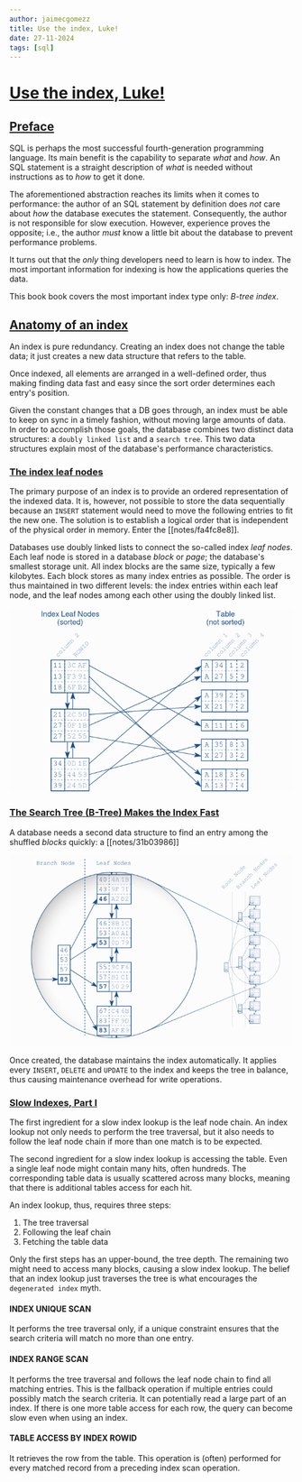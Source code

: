 ```yaml
---
author: jaimecgomezz
title: Use the index, Luke!
date: 27-11-2024
tags: [sql]
---
```


# [Use the index, Luke!](https://use-the-index-luke.com/)

## [Preface](https://use-the-index-luke.com/sql/preface)

SQL is perhaps the most successful fourth-generation programming language. Its main benefit is the capability to separate *what* and  *how*. An SQL statement is a straight description of *what* is needed without instructions as to *how* to get it done.

The aforementioned abstraction reaches its limits when it comes to performance: the author of an SQL statement by definition does _not_ care about *how* the database executes the statement. Consequently, the author is not responsible for slow execution. However, experience proves the opposite; i.e., the author _must_ know a little bit about the database to prevent performance problems.

It turns out that the *only* thing developers need to learn is how to index. The most important information for indexing is how the applications queries the data.

This book book covers the most important index type only: *B-tree index*.

## [Anatomy of an index](https://use-the-index-luke.com/sql/anatomy)

An index is pure redundancy. Creating an index does not change the table data; it just creates a new data structure that refers to the table.

Once indexed, all elements are arranged in a well-defined order, thus making finding data fast and easy since the sort order determines each entry's position.

Given the constant changes that a DB goes through, an index must be able to keep on sync in a timely fashion, without moving large amounts of data. In order to accomplish those goals, the database combines two distinct data structures: a `doubly linked list` and a `search tree`. This two data structures explain most of the database's performance characteristics.

### [The index leaf nodes](https://use-the-index-luke.com/sql/anatomy/the-leaf-nodes)

The primary purpose of an index is to provide an ordered representation of the indexed data. It is, however, not possible to store the data sequentially because an `INSERT` statement would need to move the following entries to fit the new one. The solution is to establish a logical order that is independent of the physical order in memory. Enter the [[notes/fa4fc8e8]].

Databases use doubly linked lists to connect the so-called index _leaf nodes_. Each leaf node is stored in a database _block_ or _page_; the database's smallest storage unit. All index blocks are the same size, typically a few kilobytes. Each block stores as many index entries as possible. The order is thus maintained in two different levels: the index entries within each leaf node, and the leaf nodes among each other using the doubly linked list.

![Index Leaf Nodes and Corresponding Table Data](../media/1ae39b82b3a4f1c1.png)

### [The Search Tree (B-Tree) Makes the Index Fast](https://use-the-index-luke.com/sql/anatomy/the-tree)

A database needs a second data structure to find an entry among the shuffled _blocks_ quickly: a [[notes/31b03986]]

![B-tree Structure](../media/3506738deb199448.png)

Once created, the database maintains the index automatically. It applies every `INSERT`, `DELETE` and `UPDATE` to the index and keeps the tree in balance, thus causing maintenance overhead for write operations.

### [Slow Indexes, Part I](https://use-the-index-luke.com/sql/anatomy/slow-indexes)

The first ingredient for a slow index lookup is the leaf node chain. An index lookup not only needs to perform the tree traversal, but it also needs to follow the leaf node chain if more than one match is to be expected.

The second ingredient for a slow index lookup is accessing the table. Even a single leaf node might contain many hits, often hundreds. The corresponding table data is usually scattered across many blocks, meaning that there is additional tables access for each hit.

An index lookup, thus, requires three steps:

1. The tree traversal
2. Following the leaf chain
3. Fetching the table data

Only the first steps has an upper-bound, the tree depth. The remaining two might need to access many blocks, causing a slow index lookup. The belief that an index lookup just traverses the tree is what encourages the `degenerated index` myth.

#### INDEX UNIQUE SCAN

It performs the tree traversal only, if a unique constraint ensures that the search criteria will match no more than one entry.

#### INDEX RANGE SCAN

It performs the tree traversal and follows the leaf node chain to find all matching entries. This is the fall­back operation if multiple entries could possibly match the search criteria. It can potentially read a large part of an index. If there is one more table access for each row, the query can become slow even when using an index.

#### TABLE ACCESS BY INDEX ROWID

It retrieves the row from the table. This operation is (often) performed for every matched record from a preceding index scan operation.
